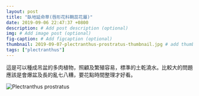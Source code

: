 ```yaml
---
layout: post
title: "臥地延命草(唇形花科鞘蕊花屬)"
date: 2019-09-06 22:47:37 +0800
description: # Add post description (optional)
img: # Add image post (optional)
fig-caption: # Add figcaption (optional)
thumbnail: 2019-09-07-plectranthus-prostratus-thumbnail.jpg # add thumbnail (optional)
tags: ["plectranthus"]
---
```

這是可以種成吊盆的多肉植物，照顧及繁殖容易，標準的土乾澆水。比較大的問題應該是會爆盆及長的亂七八糟，要花點時間整理才好看。

![Plectranthus prostratus]({{site.baseurl}}/assets/img/2019-09-07-plectranthus-prostratus-thumbnail.jpg)
